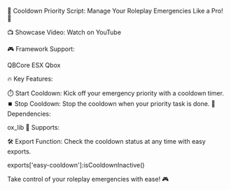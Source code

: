 🌟 Cooldown Priority Script: Manage Your Roleplay Emergencies Like a Pro! 🌟

📺 Showcase Video: Watch on YouTube

🎮 Framework Support:

QBCore
ESX
Qbox

🔥 Key Features:

⏱️ Start Cooldown: Kick off your emergency priority with a cooldown timer.
⏹️ Stop Cooldown: Stop the cooldown when your priority task is done.
🔌 Dependencies:

ox_lib
💬 Supports:

🛠️ Export Function: Check the cooldown status at any time with easy exports.

   exports['easy-cooldown']:isCooldownInactive()

Take control of your roleplay emergencies with ease! 🎮
